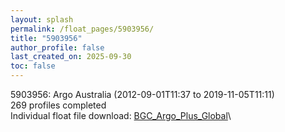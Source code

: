 ```yaml
---
layout: splash
permalink: /float_pages/5903956/
title: "5903956"
author_profile: false
last_created_on: 2025-09-30
toc: false
---
```

 
5903956: Argo Australia (2012-09-01T11:37 to 2019-11-05T11:11)\
269 profiles completed\
Individual float file download: [BGC_Argo_Plus_Global](https://ftp.soest.hawaii.edu/bgc_argo_plus/Individual_Floats/outliers_removed/5903956_Sprof_processed.nc)\
